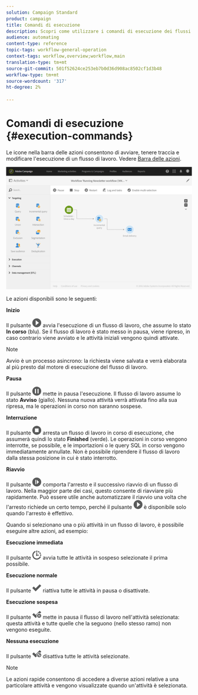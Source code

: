 ```yaml
---
solution: Campaign Standard
product: campaign
title: Comandi di esecuzione
description: Scopri come utilizzare i comandi di esecuzione dei flussi di lavoro.
audience: automating
content-type: reference
topic-tags: workflow-general-operation
context-tags: workflow,overview;workflow,main
translation-type: tm+mt
source-git-commit: 501f52624ce253eb7b0d36d908ac8502cf1d3b48
workflow-type: tm+mt
source-wordcount: '317'
ht-degree: 2%

---
```



# Comandi di esecuzione {#execution-commands}

Le icone nella barra delle azioni consentono di avviare, tenere traccia e modificare l&#39;esecuzione di un flusso di lavoro. Vedere [Barra delle azioni](../../automating/using/workflow-interface.md#action-bar).

![](assets/wkf_execution_2.png)

Le azioni disponibili sono le seguenti:

**Inizio**

Il pulsante ![](assets/play_darkgrey-24px.png) avvia l&#39;esecuzione di un flusso di lavoro, che assume lo stato **In corso** (blu). Se il flusso di lavoro è stato messo in pausa, viene ripreso, in caso contrario viene avviato e le attività iniziali vengono quindi attivate.

>[!NOTE]
>
>Avvio è un processo asincrono: la richiesta viene salvata e verrà elaborata al più presto dal motore di esecuzione del flusso di lavoro.

**Pausa**

Il pulsante ![](assets/pause_darkgrey-24px.png) mette in pausa l&#39;esecuzione. Il flusso di lavoro assume lo stato **Avviso** (giallo). Nessuna nuova attività verrà attivata fino alla sua ripresa, ma le operazioni in corso non saranno sospese.

**Interruzione**

Il pulsante ![](assets/stop_darkgrey-24px.png) arresta un flusso di lavoro in corso di esecuzione, che assumerà quindi lo stato **Finished** (verde). Le operazioni in corso vengono interrotte, se possibile, e le importazioni o le query SQL in corso vengono immediatamente annullate. Non è possibile riprendere il flusso di lavoro dalla stessa posizione in cui è stato interrotto.

**Riavvio**

Il pulsante ![](assets/pauseplay_darkgrey-24px.png) comporta l&#39;arresto e il successivo riavvio di un flusso di lavoro. Nella maggior parte dei casi, questo consente di riavviare più rapidamente. Può essere utile anche automatizzare il riavvio una volta che l&#39;arresto richiede un certo tempo, perché il pulsante ![](assets/play_darkgrey-24px.png) è disponibile solo quando l&#39;arresto è effettivo.

Quando si selezionano una o più attività in un flusso di lavoro, è possibile eseguire altre azioni, ad esempio:

**Esecuzione immediata**

Il pulsante ![](assets/pending_darkgrey-24px.png) avvia tutte le attività in sospeso selezionate il prima possibile.

**Esecuzione normale**

Il pulsante ![](assets/check_darkgrey-24px.png) riattiva tutte le attività in pausa o disattivate.

**Esecuzione sospesa**

Il pulsante ![](assets/check_pause_darkgrey-24px.png) mette in pausa il flusso di lavoro nell&#39;attività selezionata: questa attività e tutte quelle che la seguono (nello stesso ramo) non vengono eseguite.

**Nessuna esecuzione**

Il pulsante ![](assets/checkdisable.png) disattiva tutte le attività selezionate.

>[!NOTE]
>
>Le azioni rapide consentono di accedere a diverse azioni relative a una particolare attività e vengono visualizzate quando un&#39;attività è selezionata.
